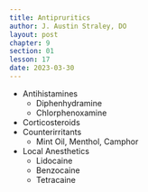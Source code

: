 ```yaml
---
title: Antipruritics
author: J. Austin Straley, DO
layout: post
chapter: 9
section: 01
lesson: 17
date: 2023-03-30
---
```


- Antihistamines
  - Diphenhydramine
  - Chlorphenoxamine
- Corticosteroids
- Counterirritants
  - Mint Oil, Menthol, Camphor
- Local Anesthetics
  - Lidocaine
  - Benzocaine
  - Tetracaine